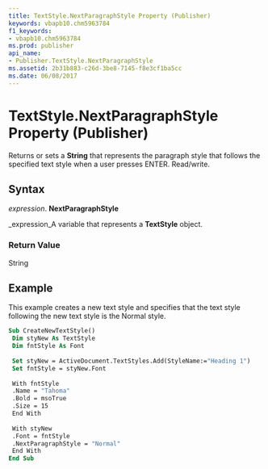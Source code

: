 ```yaml
---
title: TextStyle.NextParagraphStyle Property (Publisher)
keywords: vbapb10.chm5963784
f1_keywords:
- vbapb10.chm5963784
ms.prod: publisher
api_name:
- Publisher.TextStyle.NextParagraphStyle
ms.assetid: 2b31b883-c26d-3be8-7145-f8e3cf1ba5cc
ms.date: 06/08/2017
---
```



# TextStyle.NextParagraphStyle Property (Publisher)

Returns or sets a **String** that represents the paragraph style that follows the specified text style when a user presses ENTER. Read/write.


## Syntax

 _expression_. **NextParagraphStyle**

 _expression_A variable that represents a **TextStyle** object.


### Return Value

String


## Example

This example creates a new text style and specifies that the text style following the new text style is the Normal style.


```vb
Sub CreateNewTextStyle() 
 Dim styNew As TextStyle 
 Dim fntStyle As Font 
 
 Set styNew = ActiveDocument.TextStyles.Add(StyleName:="Heading 1") 
 Set fntStyle = styNew.Font 
 
 With fntStyle 
 .Name = "Tahoma" 
 .Bold = msoTrue 
 .Size = 15 
 End With 
 
 With styNew 
 .Font = fntStyle 
 .NextParagraphStyle = "Normal" 
 End With 
End Sub
```


